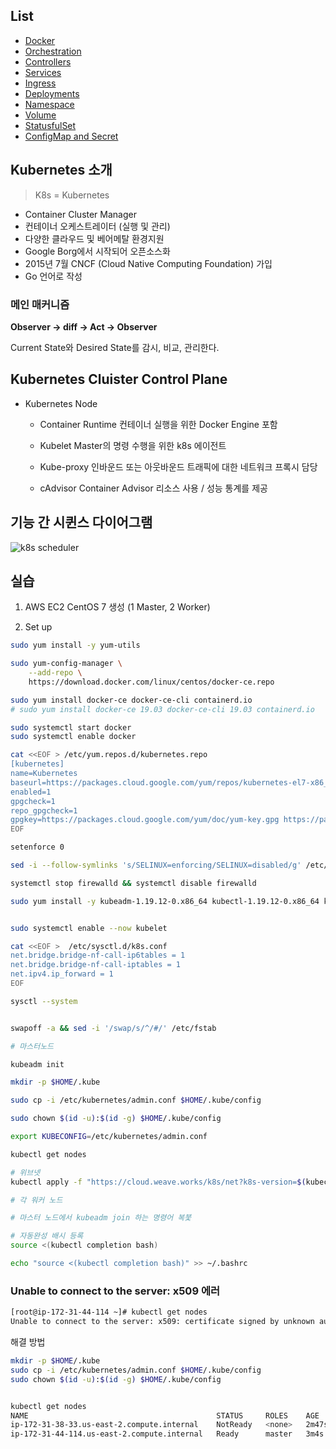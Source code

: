 ## List

- [Docker](https://github.com/hyesungoh/learningFrontEnd/tree/master/k8s/Docker)
- [Orchestration](https://github.com/hyesungoh/learningFrontEnd/tree/master/k8s/Orchestration)
- [Controllers](https://github.com/hyesungoh/learningFrontEnd/tree/master/k8s/k8s-controllers)
- [Services](https://github.com/hyesungoh/learningFrontEnd/tree/master/k8s/k8s-services)
- [Ingress](https://github.com/hyesungoh/learningFrontEnd/tree/master/k8s/k8s-ingress)
- [Deployments](https://github.com/hyesungoh/learningWhatIWant/tree/master/k8s/k8s-deployments)
- [Namespace](https://github.com/hyesungoh/learningWhatIWant/tree/master/k8s/k8s-namespace)
- [Volume](https://github.com/hyesungoh/learningWhatIWant/tree/master/k8s/k8s-volume)
- [StatusfulSet](https://github.com/hyesungoh/learningWhatIWant/tree/master/k8s/StatusfulSet)
- [ConfigMap and Secret](https://github.com/hyesungoh/learningWhatIWant/tree/master/k8s/k8s-configMapAndSecret)

## Kubernetes 소개

> K8s = Kubernetes

- Container Cluster Manager
- 컨테이너 오케스트레이터 (실행 및 관리)
- 다양한 클라우드 및 베어메탈 환경지원
- Google Borg에서 시작되어 오픈소스화
- 2015년 7월 CNCF (Cloud Native Computing Foundation) 가입
- Go 언어로 작성

### 메인 매커니즘

**Observer -> diff -> Act -> Observer**

Current State와 Desired State를 감시, 비교, 관리한다.

## Kubernetes Cluister Control Plane

- Kubernetes Node

  - Container Runtime
    컨테이너 실행을 위한 Docker Engine 포함

  - Kubelet
    Master의 명령 수행을 위한 k8s 에이전트

  - Kube-proxy
    인바운드 또는 아웃바운드 트래픽에 대한 네트워크 프록시 담당

  - cAdvisor
    Container Advisor 리소스 사용 / 성능 통계를 제공

## 기능 간 시퀸스 다이어그램

![k8s scheduler](https://user-images.githubusercontent.com/26461307/130236439-4eead740-a775-4f0d-9ffc-6bda4df05959.png)

## 실습

1. AWS EC2 CentOS 7 생성 (1 Master, 2 Worker)

2. Set up

```bash
sudo yum install -y yum-utils

sudo yum-config-manager \
    --add-repo \
    https://download.docker.com/linux/centos/docker-ce.repo

sudo yum install docker-ce docker-ce-cli containerd.io
# sudo yum install docker-ce 19.03 docker-ce-cli 19.03 containerd.io

sudo systemctl start docker
sudo systemctl enable docker

cat <<EOF > /etc/yum.repos.d/kubernetes.repo
[kubernetes]
name=Kubernetes
baseurl=https://packages.cloud.google.com/yum/repos/kubernetes-el7-x86_64
enabled=1
gpgcheck=1
repo_gpgcheck=1
gpgkey=https://packages.cloud.google.com/yum/doc/yum-key.gpg https://packages.cloud.google.com/yum/doc/rpm-package-key.gpg
EOF

setenforce 0

sed -i --follow-symlinks 's/SELINUX=enforcing/SELINUX=disabled/g' /etc/sysconfig/selinux

systemctl stop firewalld && systemctl disable firewalld

sudo yum install -y kubeadm-1.19.12-0.x86_64 kubectl-1.19.12-0.x86_64 kubelet-1.19.12-0.x86_64 --disableexcludes=kubernetes


sudo systemctl enable --now kubelet

cat <<EOF >  /etc/sysctl.d/k8s.conf
net.bridge.bridge-nf-call-ip6tables = 1
net.bridge.bridge-nf-call-iptables = 1
net.ipv4.ip_forward = 1
EOF

sysctl --system


swapoff -a && sed -i '/swap/s/^/#/' /etc/fstab
```

```bash
# 마스터노드

kubeadm init

mkdir -p $HOME/.kube

sudo cp -i /etc/kubernetes/admin.conf $HOME/.kube/config

sudo chown $(id -u):$(id -g) $HOME/.kube/config

export KUBECONFIG=/etc/kubernetes/admin.conf

kubectl get nodes

# 위브넷
kubectl apply -f "https://cloud.weave.works/k8s/net?k8s-version=$(kubectl version | base64 | tr -d '\n')"
```

```bash
# 각 워커 노드

# 마스터 노드에서 kubeadm join 하는 명령어 복붗
```

```bash
# 자동완성 배시 등록
source <(kubectl completion bash)

echo "source <(kubectl completion bash)" >> ~/.bashrc
```

### Unable to connect to the server: x509 에러

```bash
[root@ip-172-31-44-114 ~]# kubectl get nodes
Unable to connect to the server: x509: certificate signed by unknown authority (possibly because of "crypto/rsa: verification error" while trying to verify candidate authority certificate "kubernetes")
```

해결 방법

```bash
mkdir -p $HOME/.kube
sudo cp -i /etc/kubernetes/admin.conf $HOME/.kube/config
sudo chown $(id -u):$(id -g) $HOME/.kube/config


kubectl get nodes
NAME                                          STATUS     ROLES    AGE     VERSION
ip-172-31-38-33.us-east-2.compute.internal    NotReady   <none>   2m47s   v1.19.12
ip-172-31-44-114.us-east-2.compute.internal   Ready      master   3m4s    v1.19.12
```

